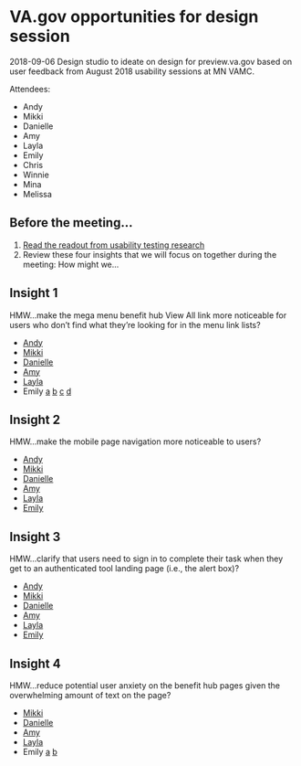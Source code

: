 # VA.gov opportunities for design session

2018-09-06
Design studio to ideate on design for preview.va.gov based on user feedback from August 2018 usability sessions at MN VAMC. 

Attendees:

- Andy
- Mikki
- Danielle
- Amy
- Layla
- Emily
- Chris
- Winnie
- Mina
- Melissa

## Before the meeting...

1. [Read the readout from usability testing research](https://github.com/department-of-veterans-affairs/va.gov-team/blob/master/VA.gov%20Relaunch%202018/user-research/study-5/Brand%20Consolidation%20Research%20Summary%209-6-2018_Study%205%20only.pptx)
2. Review these four insights that we will focus on together during the meeting: How might we...

## Insight 1

HMW...make the mega menu benefit hub View All link more noticeable for users who don’t find what they’re looking for in the menu link lists?

- [Andy](https://github.com/department-of-veterans-affairs/va.gov-team/blob/master/VA.gov%20Relaunch%202018/user-research/study-5/design-ideation/1-mega-menu/1-mega-menu-Andy.JPG)
- [Mikki](https://github.com/department-of-veterans-affairs/va.gov-team/blob/master/VA.gov%20Relaunch%202018/user-research/study-5/design-ideation/1-mega-menu/1-mega-menu-Mikki.jpg)
- [Danielle](https://github.com/department-of-veterans-affairs/va.gov-team/blob/master/VA.gov%20Relaunch%202018/user-research/study-5/design-ideation/1-mega-menu/1-mega-menu-Danielle.jpg)
- [Amy](https://github.com/department-of-veterans-affairs/va.gov-team/blob/master/VA.gov%20Relaunch%202018/user-research/study-5/design-ideation/1-mega-menu/1-mega-menu-Amy.jpg)
- [Layla](https://github.com/department-of-veterans-affairs/va.gov-team/blob/master/VA.gov%20Relaunch%202018/user-research/study-5/design-ideation/1-mega-menu/1-mega-menu-Layla.jpg)
- Emily [a](https://github.com/department-of-veterans-affairs/va.gov-team/blob/master/VA.gov%20Relaunch%202018/user-research/study-5/design-ideation/1-mega-menu/1-mega-menu-Emily-a.jpg) [b](https://github.com/department-of-veterans-affairs/va.gov-team/blob/master/VA.gov%20Relaunch%202018/user-research/study-5/design-ideation/1-mega-menu/1-mega-menu-Emily-b.jpg) [c](https://github.com/department-of-veterans-affairs/va.gov-team/blob/master/VA.gov%20Relaunch%202018/user-research/study-5/design-ideation/1-mega-menu/1-mega-menu-Emily-c.jpg) [d](https://github.com/department-of-veterans-affairs/va.gov-team/blob/master/VA.gov%20Relaunch%202018/user-research/study-5/design-ideation/1-mega-menu/1-mega-menu-Emily-d.jpg)

## Insight 2

HMW...make the mobile page navigation more noticeable to users?

- [Andy](https://github.com/department-of-veterans-affairs/va.gov-team/blob/master/VA.gov%20Relaunch%202018/user-research/study-5/design-ideation/2-mobile-menu/2-mobile-menu-Andy.JPG)
- [Mikki](https://github.com/department-of-veterans-affairs/va.gov-team/blob/master/VA.gov%20Relaunch%202018/user-research/study-5/design-ideation/2-mobile-menu/2-mobile-menu-Mikki.jpg)
- [Danielle](https://github.com/department-of-veterans-affairs/va.gov-team/blob/master/VA.gov%20Relaunch%202018/user-research/study-5/design-ideation/2-mobile-menu/2-mobile-menu-Danille.jpg)
- [Amy](https://github.com/department-of-veterans-affairs/va.gov-team/blob/master/VA.gov%20Relaunch%202018/user-research/study-5/design-ideation/2-mobile-menu/2-mobile-menu-Amy.jpg)
- [Layla](https://github.com/department-of-veterans-affairs/va.gov-team/blob/master/VA.gov%20Relaunch%202018/user-research/study-5/design-ideation/2-mobile-menu/2-mobile-menu-Layla.jpg)
- [Emily](https://github.com/department-of-veterans-affairs/va.gov-team/blob/master/VA.gov%20Relaunch%202018/user-research/study-5/design-ideation/2-mobile-menu/2-mobile-menu-Emily.jpg)
 

## Insight 3

HMW...clarify that users need to sign in to complete their task when they get to an authenticated tool landing page (i.e., the alert box)?

- [Andy](https://github.com/department-of-veterans-affairs/va.gov-team/blob/master/VA.gov%20Relaunch%202018/user-research/study-5/design-ideation/3-sign-in-task/3-sign-in-task-Andy.JPG)
- [Mikki](https://github.com/department-of-veterans-affairs/va.gov-team/blob/master/VA.gov%20Relaunch%202018/user-research/study-5/design-ideation/3-sign-in-task/3-sign-in-task-Mikki.jpg)
- [Danielle](https://github.com/department-of-veterans-affairs/va.gov-team/blob/master/VA.gov%20Relaunch%202018/user-research/study-5/design-ideation/3-sign-in-task/3-sign-in-task-Danielle.jpg)
- [Amy](https://github.com/department-of-veterans-affairs/va.gov-team/blob/master/VA.gov%20Relaunch%202018/user-research/study-5/design-ideation/3-sign-in-task/3-sign-in-task-Amy.jpg)
- [Layla](https://github.com/department-of-veterans-affairs/va.gov-team/blob/master/VA.gov%20Relaunch%202018/user-research/study-5/design-ideation/3-sign-in-task/3-sign-in-task-Layla.jpg)
- [Emily](https://github.com/department-of-veterans-affairs/va.gov-team/blob/master/VA.gov%20Relaunch%202018/user-research/study-5/design-ideation/3-sign-in-task/3-sign-in-task-Emily.jpg)

## Insight 4	

HMW...reduce potential user anxiety on the benefit hub pages given the overwhelming amount of text on the page?

- [Mikki](https://github.com/department-of-veterans-affairs/va.gov-team/blob/master/VA.gov%20Relaunch%202018/user-research/study-5/design-ideation/4-benefit-hub-page/4-benefit-hub-Mikki.jpg)
- [Danielle](https://github.com/department-of-veterans-affairs/va.gov-team/blob/master/VA.gov%20Relaunch%202018/user-research/study-5/design-ideation/4-benefit-hub-page/4-benefit-hub-Danielle.png)
- [Amy](https://github.com/department-of-veterans-affairs/va.gov-team/blob/master/VA.gov%20Relaunch%202018/user-research/study-5/design-ideation/4-benefit-hub-page/4-benefit-hub-Amy.jpg)
- [Layla](https://github.com/department-of-veterans-affairs/va.gov-team/blob/master/VA.gov%20Relaunch%202018/user-research/study-5/design-ideation/4-benefit-hub-page/4-benefit-hub-Layla.jpg)
- Emily [a](https://github.com/department-of-veterans-affairs/va.gov-team/blob/master/VA.gov%20Relaunch%202018/user-research/study-5/design-ideation/4-benefit-hub-page/4-benefit-hub-Emily-a.jpg) [b](https://github.com/department-of-veterans-affairs/va.gov-team/blob/master/VA.gov%20Relaunch%202018/user-research/study-5/design-ideation/4-benefit-hub-page/4-benefit-hub-Emily-b.jpg)

